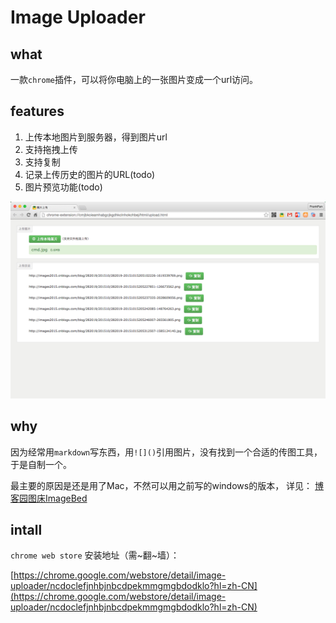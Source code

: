 # Image Uploader


## what
一款`chrome`插件，可以将你电脑上的一张图片变成一个url访问。

## features 
1. 上传本地图片到服务器，得到图片url
2. 支持拖拽上传
3. 支持复制
4. 记录上传历史的图片的URL(todo)
5. 图片预览功能(todo)

![](./docs/screenshot.png)

## why
因为经常用`markdown`写东西，用`![]()`引用图片，没有找到一个合适的传图工具，于是自制一个。

最主要的原因是还是用了Mac，不然可以用之前写的windows的版本，
详见： [博客园图床ImageBed](https://github.com/FrankFan/CnblogsImageBed)

## intall

`chrome web store` 安装地址（需~翻~墙）：

[https://chrome.google.com/webstore/detail/image-uploader/ncdoclefjnhbjnbcdpekmmgmgbdodklo?hl=zh-CN](https://chrome.google.com/webstore/detail/image-uploader/ncdoclefjnhbjnbcdpekmmgmgbdodklo?hl=zh-CN)